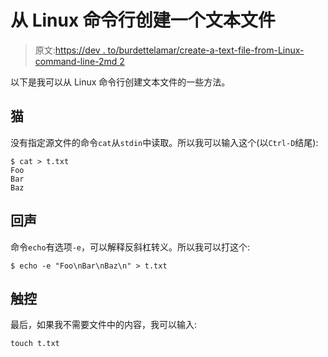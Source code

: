 # 从 Linux 命令行创建一个文本文件

> 原文:[https://dev . to/burdettelamar/create-a-text-file-from-Linux-command-line-2md 2](https://dev.to/burdettelamar/create-a-text-file-from-linux-command-line-2md2)

以下是我可以从 Linux 命令行创建文本文件的一些方法。

## 猫

没有指定源文件的命令`cat`从`stdin`中读取。所以我可以输入这个(以`Ctrl-D`结尾):

```
$ cat > t.txt
Foo
Bar
Baz 
```

## 回声

命令`echo`有选项`-e`，可以解释反斜杠转义。所以我可以打这个:

```
$ echo -e "Foo\nBar\nBaz\n" > t.txt 
```

## 触控

最后，如果我不需要文件中的内容，我可以输入:

```
touch t.txt 
```